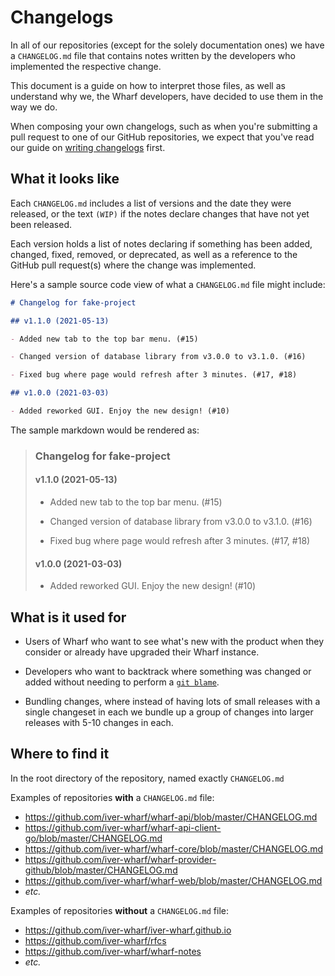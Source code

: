 # Changelogs

In all of our repositories (except for the solely documentation ones) we have a
`CHANGELOG.md` file that contains notes written by the developers who
implemented the respective change.

This document is a guide on how to interpret those files, as well as understand
why we, the Wharf developers, have decided to use them in the way we do.

When composing your own changelogs, such as when you're submitting a pull
request to one of our GitHub repositories, we expect that you've read our guide
on [writing changelogs](development/changelogs/writing-changelogs.md) first.

## What it looks like

Each `CHANGELOG.md` includes a list of versions and the date they were
released, or the text `(WIP)` if the notes declare changes that have not yet
been released.

Each version holds a list of notes declaring if something has been added,
changed, fixed, removed, or deprecated, as well as a reference to the GitHub
pull request(s) where the change was implemented.

<!-- panels:start -->

<!-- div:left-panel -->

Here's a sample source code view of what a `CHANGELOG.md` file might include:

```markdown
# Changelog for fake-project

## v1.1.0 (2021-05-13)

- Added new tab to the top bar menu. (#15)

- Changed version of database library from v3.0.0 to v3.1.0. (#16)

- Fixed bug where page would refresh after 3 minutes. (#17, #18)

## v1.0.0 (2021-03-03)

- Added reworked GUI. Enjoy the new design! (#10)
```

<!-- div:right-panel -->

The sample markdown would be rendered as:

> ### Changelog for fake-project <!-- {docsify-ignore} -->
> 
> #### v1.1.0 (2021-05-13) <!-- {docsify-ignore} -->
> 
> - Added new tab to the top bar menu. (#15)
> 
> - Changed version of database library from v3.0.0 to v3.1.0. (#16)
> 
> - Fixed bug where page would refresh after 3 minutes. (#17, #18)
> 
> #### v1.0.0 (2021-03-03) <!-- {docsify-ignore} -->
> 
> - Added reworked GUI. Enjoy the new design! (#10)

<!-- panels:end -->

## What is it used for

- Users of Wharf who want to see what's new with the product when they consider
  or already have upgraded their Wharf instance.

- Developers who want to backtrack where something was changed or added without
  needing to perform a [`git blame`](https://git-scm.com/docs/git-blame).

- Bundling changes, where instead of having lots of small releases with a
  single changeset in each we bundle up a group of changes into larger releases
  with 5-10 changes in each.

## Where to find it

In the root directory of the repository, named exactly `CHANGELOG.md`

<!-- panels:start -->

<!-- div:left-panel -->

Examples of repositories **with** a `CHANGELOG.md` file:

- <https://github.com/iver-wharf/wharf-api/blob/master/CHANGELOG.md>
- <https://github.com/iver-wharf/wharf-api-client-go/blob/master/CHANGELOG.md>
- <https://github.com/iver-wharf/wharf-core/blob/master/CHANGELOG.md>
- <https://github.com/iver-wharf/wharf-provider-github/blob/master/CHANGELOG.md>
- <https://github.com/iver-wharf/wharf-web/blob/master/CHANGELOG.md>
- *etc.*

<!-- div:right-panel -->

Examples of repositories **without** a `CHANGELOG.md` file:

- <https://github.com/iver-wharf/iver-wharf.github.io>
- <https://github.com/iver-wharf/rfcs>
- <https://github.com/iver-wharf/wharf-notes>
- *etc.*

<!-- panels:end -->
